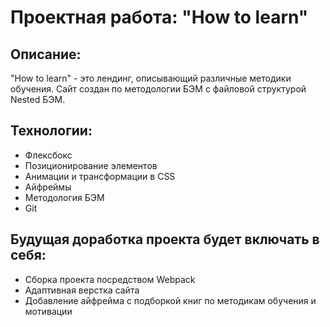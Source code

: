 # Проектная работа: "How to learn"

## Описание:

"How to learn" - это лендинг, описывающий различные методики обучения. Сайт создан по методологии БЭМ с файловой структурой Nested БЭМ.

## Технологии:

* Флексбокс
* Позиционирование элементов
* Анимации и трансформации в CSS
* Айфреймы
* Методология БЭМ
* Git

## Будущая доработка проекта будет включать в себя:

* Сборка проекта посредством Webpack
* Адаптивная верстка сайта
* Добавление айфрейма с подборкой книг по методикам обучения и мотивации
